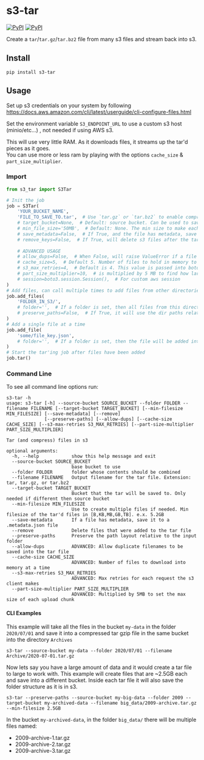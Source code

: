 # s3-tar

[![PyPI](https://img.shields.io/pypi/v/s3-tar.svg)](https://pypi.python.org/pypi/s3-tar)
[![PyPI](https://img.shields.io/pypi/l/s3-tar.svg)](https://pypi.python.org/pypi/s3-tar)  


Create a `tar`/`tar.gz`/`tar.bz2` file from many s3 files and stream back into s3.   

## Install
`pip install s3-tar`


## Usage

Set up s3 credentials on your system by following https://docs.aws.amazon.com/cli/latest/userguide/cli-configure-files.html  

Set the environment variable `S3_ENDPOINT_URL` to use a custom s3 host (minio/etc...) , not needed if using AWS s3. 

This will use very little RAM. As it downloads files, it streams up the tar'd pieces as it goes.  
You can use more or less ram by playing with the options `cache_size` & `part_size_multiplier`.  



### Import
```python
from s3_tar import S3Tar

# Init the job
job = S3Tar(
    'YOUR_BUCKET_NAME',
    'FILE_TO_SAVE_TO.tar',  # Use `tar.gz` or `tar.bz2` to enable compression
    # target_bucket=None,  # Default: source bucket. Can be used to save the archive into a different bucket
    # min_file_size='50MB',  # Default: None. The min size to make each tar file [B,KB,MB,GB,TB]. If set, a number will be added to each file name
    # save_metadata=False,  # If True, and the file has metadata, save a file with the same name using the suffix of `.metadata.json`
    # remove_keys=False,  # If True, will delete s3 files after the tar is created
  
    # ADVANCED USAGE
    # allow_dups=False,  # When False, will raise ValueError if a file will overwrite another in the tar file, set to True to ignore
    # cache_size=5,  # Default 5. Number of files to hold in memory to be processed
    # s3_max_retries=4,  # Default is 4. This value is passed into boto3.client's s3 botocore config as the `max_attempts`
    # part_size_multiplier=10,  # is multiplied by 5 MB to find how large each part that gets upload should be
    # session=boto3.session.Session(),  # For custom aws session
)
# Add files, can call multiple times to add files from other directories
job.add_files(
    'FOLDER_IN_S3/',
    # folder='',  # If a folder is set, then all files from this directory will be added into that folder in the tar file
    # preserve_paths=False,  # If True, it will use the dir paths relative to the input path inside the tar file
)
# Add a single file at a time
job.add_file(
    'some/file_key.json',
    # folder='',  # If a folder is set, then the file will be added into that folder in the tar file
)
# Start the tar'ing job after files have been added
job.tar()
```


### Command Line
To see all command line options run:  
```
s3-tar -h                                                       
usage: s3-tar [-h] --source-bucket SOURCE_BUCKET --folder FOLDER --filename FILENAME [--target-bucket TARGET_BUCKET] [--min-filesize MIN_FILESIZE] [--save-metadata] [--remove]
              [--preserve-paths] [--allow-dups] [--cache-size CACHE_SIZE] [--s3-max-retries S3_MAX_RETRIES] [--part-size-multiplier PART_SIZE_MULTIPLIER]

Tar (and compress) files in s3

optional arguments:
  -h, --help            show this help message and exit
  --source-bucket SOURCE_BUCKET
                        base bucket to use
  --folder FOLDER       folder whose contents should be combined
  --filename FILENAME   Output filename for the tar file. Extension: tar, tar.gz, or tar.bz2
  --target-bucket TARGET_BUCKET
                        Bucket that the tar will be saved to. Only needed if different then source bucket
  --min-filesize MIN_FILESIZE
                        Use to create multiple files if needed. Min filesize of the tar'd files in [B,KB,MB,GB,TB]. e.x. 5.2GB
  --save-metadata       If a file has metadata, save it to a .metadata.json file
  --remove              Delete files that were added to the tar file
  --preserve-paths      Preserve the path layout relative to the input folder
  --allow-dups          ADVANCED: Allow duplicate filenames to be saved into the tar file
  --cache-size CACHE_SIZE
                        ADVANCED: Number of files to download into memory at a time
  --s3-max-retries S3_MAX_RETRIES
                        ADVANCED: Max retries for each request the s3 client makes
  --part-size-multiplier PART_SIZE_MULTIPLIER
                        ADVANCED: Multiplied by 5MB to set the max size of each upload chunk
```


#### CLI Examples
This example will take all the files in the bucket `my-data` in the folder `2020/07/01` and save it into a compressed tar gzip file in the same bucket into the directory `Archives` 
```
s3-tar --source-bucket my-data --folder 2020/07/01 --filename Archive/2020-07-01.tar.gz
```

Now lets say you have a large amount of data and it would create a tar file to large to work with. This example will create files that are ~2.5GB each and save into a different bucket. Inside each tar file it will also save the folder structure as it is in s3.
```
s3-tar --preserve-paths --source-bucket my-big-data --folder 2009 --target-bucket my-archived-data --filename big_data/2009-archive.tar.gz --min-filesize 2.5GB
```
In the bucket `my-archived-data`, in the folder `big_data/` there will be multiple files named:
- 2009-archive-1.tar.gz
- 2009-archive-2.tar.gz
- 2009-archive-3.tar.gz
